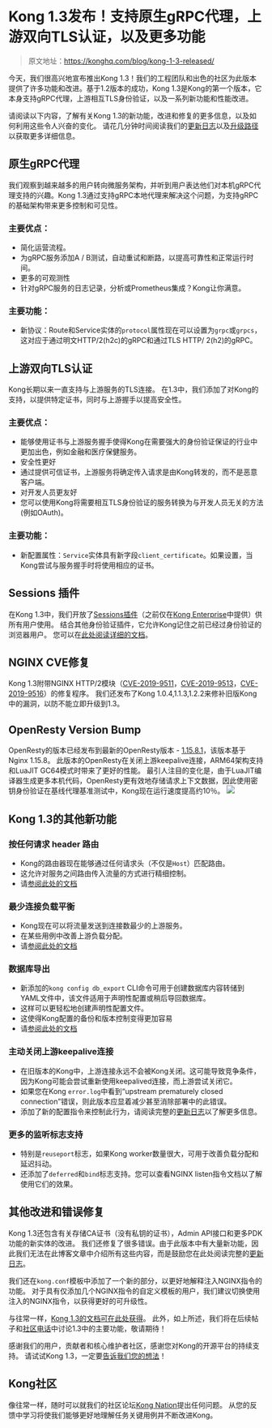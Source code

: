 # Kong 1.3发布！支持原生gRPC代理，上游双向TLS认证，以及更多功能

> 原文地址：https://konghq.com/blog/kong-1-3-released/

今天，我们很高兴地宣布推出Kong 1.3！我们的工程团队和出色的社区为此版本提供了许多功能和改进。基于1.2版本的成功，Kong 1.3是Kong的第一个版本，它本身支持gRPC代理，上游相互TLS身份验证，以及一系列新功能和性能改进。

请阅读以下内容，了解有关Kong 1.3的新功能，改进和修复的更多信息，以及如何利用这些令人兴奋的变化。
请花几分钟时间阅读我们的[更新日志](https://github.com/Kong/kong/blob/1.3.0/CHANGELOG.md#130)以及[升级路径](https://github.com/Kong/kong/blob/1.3.0/UPGRADE.md#upgrade-to-13)以获取更多详细信息。

## 原生gRPC代理

我们观察到越来越多的用户转向微服务架构，并听到用户表达他们对本机gRPC代理支持的兴趣。Kong 1.3通过支持gRPC本地代理来解决这个问题，为支持gRPC的基础架构带来更多控制和可见性。

### 主要优点：

- 简化运营流程。
- 为gRPC服务添加A / B测试，自动重试和断路，以提高可靠性和正常运行时间。
- 更多的可观测性
- 针对gRPC服务的日志记录，分析或Prometheus集成？Kong让你满意。

### 主要功能：

- 新协议：Route和Service实体的`protocol`属性现在可以设置为`grpc`或`grpcs`，这对应于通过明文HTTP/2(h2c)的gRPC和通过TLS HTTP/ 2(h2)的gRPC。

## 上游双向TLS认证

Kong长期以来一直支持与上游服务的TLS连接。
在1.3中，我们添加了对Kong的支持，以提供特定证书，同时与上游握手以提高安全性。

### 主要优点：

- 能够使用证书与上游服务握手使得Kong在需要强大的身份验证保证的行业中更加出色，例如金融和医疗保健服务。
- 安全性更好
- 通过提供可信证书，上游服务将确定传入请求是由Kong转发的，而不是恶意客户端。
- 对开发人员更友好
- 您可以使用Kong将需要相互TLS身份验证的服务转换为与开发人员无关的方法(例如OAuth)。

### 主要功能：

- 新配置属性：`Service`实体具有新字段`client_certificate`。如果设置，当Kong尝试与服务握手时将使用相应的证书。

## Sessions 插件

在Kong 1.3中，我们开放了[Sessions插件](https://github.com/Kong/kong-plugin-session)（之前仅在[Kong Enterprise](https://konghq.com/kong-enterprise/)中提供）供所有用户使用。
结合其他身份验证插件，它允许Kong记住之前已经过身份验证的浏览器用户。
您可以在[此处阅读详细的文档](https://docs.konghq.com/hub/kong-inc/session/)。

## NGINX CVE修复

Kong 1.3附带NGINX HTTP/2模块（[CVE-2019-9511](http://cve.mitre.org/cgi-bin/cvename.cgi?name=CVE-2019-9511)，[CVE-2019-9513](http://cve.mitre.org/cgi-bin/cvename.cgi?name=CVE-2019-9513)，[CVE-2019-9516](http://cve.mitre.org/cgi-bin/cvename.cgi?name=CVE-2019-9516)）的修复程序。
我们还发布了Kong 1.0.4,1.1.3,1.2.2来修补旧版Kong中的漏洞，以防不能立即升级到1.3。

## OpenResty Version Bump

OpenResty的版本已经发布到最新的OpenResty版本 - [1.15.8.1](https://openresty.org/en/ann-1015008001.html)，该版本基于Nginx 1.15.8。
此版本的OpenResty在关闭上游keepalive连接，ARM64架构支持和LuaJIT GC64模式时带来了更好的性能。
最引人注目的变化是，由于LuaJIT编译器生成更多本机代码，OpenResty更有效地存储请求上下文数据，因此使用密钥身份验证在基线代理基准测试中，Kong现在运行速度提高约10％。
![](https://quip.com/blob/SHPAAAnUJ6J/u3CLa2gdWXVrKGn86hZdhw?a=ciuW3AoK5D202gwY9eqIe2YhcYMEqafpa8ufn3rQeoYa)

## Kong 1.3的其他新功能

### 按任何请求 header 路由

- Kong的路由器现在能够通过任何请求头（不仅是`Host`）匹配路由。
- 这允许对服务之间路由传入流量的方式进行精细控制。
- 请[参阅此处的文档](https://docs.konghq.com/1.3.x/proxy/#request-header)

### 最少连接负载平衡

- Kong现在可以将流量发送到连接数最少的上游服务。
- 在某些用例中改善上游负载分配。
- 请[参阅此处的文档](https://docs.konghq.com/1.3.x/admin-api/#update-or-create-upstream)

### 数据库导出

- 新添加的`kong config db_export` CLI命令可用于创建数据库内容转储到YAML文件中，该文件适用于声明性配置或稍后导回数据库。
- 这样可以更轻松地创建声明性配置文件。
- 这使得Kong配置的备份和版本控制变得更加容易
- 请[参阅此处的文档](https://docs.konghq.com/1.3.x/cli/#kong-config)

### 主动关闭上游keepalive连接

- 在旧版本的Kong中，上游连接永远不会被Kong关闭。这可能导致竞争条件，因为Kong可能会尝试重新使用keepalived连接，而上游尝试关闭它。
- 如果您在Kong `error.log`中看到“upstream prematurely closed connection”错误，则此版本应显着减少甚至消除部署中的此错误。
- 添加了新的配置指令来控制此行为，请阅读完整的[更新日志](https://github.com/Kong/kong/blob/1.3.0/CHANGELOG.md#130)以了解更多信息。

### 更多的监听标志支持

- 特别是`reuseport`标志，如果Kong worker数量很大，可用于改善负载分配和延迟抖动。
- 还添加了`deferred`和`bind`标志支持。您可以查看NGINX listen指令文档以了解使用它们的效果。

## 其他改进和错误修复

Kong 1.3还包含有关存储CA证书（没有私钥的证书），Admin API接口和更多PDK功能的新实体的改进。
我们还修复了很多错误。由于此版本中有大量新功能，因此我们无法在此博客文章中介绍所有这些内容，而是鼓励您在此处阅读完整的[更新日志](https://github.com/Kong/kong/blob/1.3.0/CHANGELOG.md#130)。

我们还在`kong.conf`模板中添加了一个新的部分，以更好地解释注入NGINX指令的功能。
对于具有仅添加几个NGINX指令的自定义模板的用户，我们建议切换使用注入的NGINX指令，以获得更好的可升级性。

与往常一样，[Kong 1.3的文档可在此处获得](https://docs.konghq.com/)。
此外，如上所述，我们将在后续帖子和[社区电话](https://konghq.com/community-call/)中讨论1.3中的主要功能，敬请期待！

感谢我们的用户，贡献者和核心维护者社区，感谢您对Kong的开源平台的持续支持。
请试试Kong 1.3，一定要[告诉我们您的想法](https://discuss.konghq.com/)！

## Kong社区

像往常一样，随时可以就我们的社区论坛[Kong Nation](https://discuss.konghq.com/)提出任何问题。
从您的反馈中学习将使我们能够更好地理解任务关键用例并不断改进Kong。









